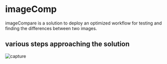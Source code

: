 # imageComp

imageCompare is a solution to deploy an optimized workflow for testing and finding the differences between two images.


## various steps approaching the solution

![capture](https://user-images.githubusercontent.com/22181785/38078773-570a46a8-330b-11e8-93c0-767d9fc6769d.PNG)


##
